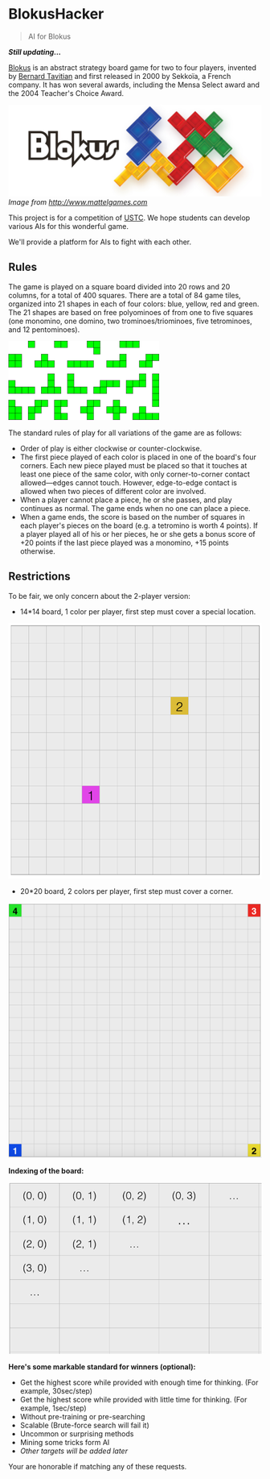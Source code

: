 # BlokusHacker

> AI for Blokus

***Still updating...***

[Blokus](http://www.mattelgames.com/en-us/blokus/index.html) is an abstract strategy board game for two to four players, invented by [Bernard Tavitian](https://en.wikipedia.org/wiki/Blokus#cite_note-2) and first released in 2000 by Sekkoïa, a French company. It has won several awards, including the Mensa Select award and the 2004 Teacher's Choice Award. 

![Blokus](BLOKUS.jpg)
*Image from http://www.mattelgames.com*

This project is for a competition of [USTC](ustc.edu). We hope students can develop various AIs for this wonderful game.

We'll provide a platform for AIs to fight with each other.

## Rules

The game is played on a square board divided into 20 rows and 20 columns, for a total of 400 squares. There are a total of 84 game tiles, organized into 21 shapes in each of four colors: blue, yellow, red and green. The 21 shapes are based on free polyominoes of from one to five squares (one monomino, one domino, two trominoes/triominoes, five tetrominoes, and 12 pentominoes).

![Tiles](Tiles.png)

The standard rules of play for all variations of the game are as follows:

* Order of play is either clockwise or counter-clockwise.
* The first piece played of each color is placed in one of the board's four corners. Each new piece played must be placed so that it touches at least one piece of the same color, with only corner-to-corner contact allowed—edges cannot touch. However, edge-to-edge contact is allowed when two pieces of different color are involved.
* When a player cannot place a piece, he or she passes, and play continues as normal. The game ends when no one can place a piece.
* When a game ends, the score is based on the number of squares in each player's pieces on the board (e.g. a tetromino is worth 4 points). If a player played all of his or her pieces, he or she gets a bonus score of +20 points if the last piece played was a monomino, +15 points otherwise.


## Restrictions

To be fair, we only concern about the 2-player version:

* 14\*14 board, 1 color per player, first step must cover a special location.

![SmallBoard](SmallBoard.png)

* 20\*20 board, 2 colors per player, first step must cover a corner.

![BigBoard](BigBoard.png)

**Indexing of the board:**

![GridIndexing](GridIndexing.png)


**Here's some markable standard for winners (optional):**

* Get the highest score while provided with enough time for thinking. (For example, 30sec/step)
* Get the highest score while provided with little time for thinking. (For example, 1sec/step)
* Without pre-training or pre-searching
* Scalable (Brute-force search will fail it)
* Uncommon or surprising methods
* Mining some tricks form AI
* *Other targets will be added later*


Your are honorable if matching any of these requests.
